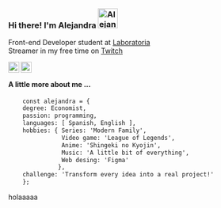 ### Hi there! I'm Alejandra <img src="https://media.giphy.com/media/8XReuK4VXOzOglOftN/giphy.gif" alt="AlejandraGarcia1" width="40"/>

Front-end Developer student at [Laboratoria](https://www.laboratoria.la/)  
Streamer in my free time on [Twitch](https://www.twitch.tv/sccrapycocoo/about)

<a href="https://www.twitch.tv/sccrapycocoo/about">
  <img align="left" alt="Alejandra's Twitch" width="22px" src="https://seeklogo.com/images/T/twitch-logo-4931D91F85-seeklogo.com.png" />
</a>

<a href="https://www.linkedin.com/in/alejandra-garc%C3%ADa-423b35185/">
  <img align="left" alt="Alejandra's Linkedin" width="22px" src="https://raw.githubusercontent.com/peterthehan/peterthehan/master/assets/linkedin.svg" />
</a>  
<br>

#### A little more about me ...

```html
    const alejandra = {    
    degree: Economist,    
    passion: programming,    
    languages: [ Spanish, English ],    
    hobbies: { Series: 'Modern Family',    
               Video game: 'League of Legends',    
               Anime: 'Shingeki no Kyojin',    
               Music: 'A little bit of everything',    
               Web desing: 'Figma'    
              },    
    challenge: 'Transform every idea into a real project!'    
    };
```

holaaaaa




